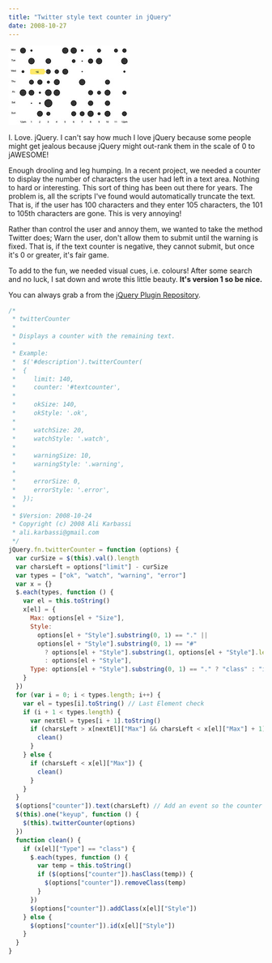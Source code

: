 ```yaml
---
title: "Twitter style text counter in jQuery"
date: 2008-10-27
---
```


[![1]](http://www.flickr.com/photos/89943077@N00/2866119475/)

I. Love. jQuery. I can't say how much I love jQuery because some people might get jealous because jQuery might out-rank them in the scale of 0 to jAWESOME!

Enough drooling and leg humping. In a recent project, we needed a counter to display the number of characters the user had left in a text area. Nothing to hard or interesting. This sort of thing has been out there for years. The problem is, all the scripts I've found would automatically truncate the text. That is, if the user has 100 characters and they enter 105 characters, the 101 to 105th characters are gone. This is very annoying!

Rather than control the user and annoy them, we wanted to take the method Twitter does; Warn the user, don't allow them to submit until the warning is fixed. That is, if the text counter is negative, they cannot submit, but once it's 0 or greater, it's fair game.

To add to the fun, we needed visual cues, i.e. colours! After some search and no luck, I sat down and wrote this little beauty. **It's version 1 so be nice.**

You can always grab a from the [jQuery Plugin Repository].

```javascript
/*
 * twitterCounter
 *
 * Displays a counter with the remaining text.
 *
 * Example:
 *  $('#description').twitterCounter(
 *  {
 *     limit: 140,
 *     counter: '#textcounter',
 *
 *     okSize: 140,
 *     okStyle: '.ok',
 *
 *     watchSize: 20,
 *     watchStyle: '.watch',
 *
 *     warningSize: 10,
 *     warningStyle: '.warning',
 *
 *     errorSize: 0,
 *     errorStyle: '.error',
 *  });
 *
 * $Version: 2008-10-24
 * Copyright (c) 2008 Ali Karbassi
 * ali.karbassi@gmail.com
 */
jQuery.fn.twitterCounter = function (options) {
  var curSize = $(this).val().length
  var charsLeft = options["limit"] - curSize
  var types = ["ok", "watch", "warning", "error"]
  var x = {}
  $.each(types, function () {
    var el = this.toString()
    x[el] = {
      Max: options[el + "Size"],
      Style:
        options[el + "Style"].substring(0, 1) == "." ||
        options[el + "Style"].substring(0, 1) == "#"
          ? options[el + "Style"].substring(1, options[el + "Style"].length)
          : options[el + "Style"],
      Type: options[el + "Style"].substring(0, 1) == "." ? "class" : "id",
    }
  })
  for (var i = 0; i < types.length; i++) {
    var el = types[i].toString() // Last Element check
    if (i + 1 < types.length) {
      var nextEl = types[i + 1].toString()
      if (charsLeft > x[nextEl]["Max"] && charsLeft < x[el]["Max"] + 1) {
        clean()
      }
    } else {
      if (charsLeft < x[el]["Max"]) {
        clean()
      }
    }
  }
  $(options["counter"]).text(charsLeft) // Add an event so the counter updates when the user types.
  $(this).one("keyup", function () {
    $(this).twitterCounter(options)
  })
  function clean() {
    if (x[el]["Type"] == "class") {
      $.each(types, function () {
        var temp = this.toString()
        if ($(options["counter"]).hasClass(temp)) {
          $(options["counter"]).removeClass(temp)
        }
      })
      $(options["counter"]).addClass(x[el]["Style"])
    } else {
      $(options["counter"]).id(x[el]["Style"])
    }
  }
}
```

[1]: ./punch.jpg "Punch Chart on Raphaël"
[jquery plugin repository]: http://plugins.jquery.com/project/twittercounter
